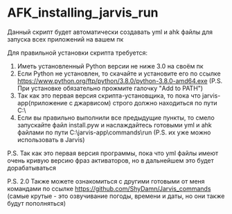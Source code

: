 # AFK_installing_jarvis_run

Данный скрипт будет автоматически создавать yml и ahk файлы для запуска всех приложений на вашем пк

Для правильной установки скрипта требуется:
1. Иметь установленный Python версии не ниже 3.0 на своём пк
2. Если Python не установлен, то скачайте и установите его по ссылке https://www.python.org/ftp/python/3.8.0/python-3.8.0-amd64.exe (P.S. При установке обязательно прожмите галочку "Add to PATH")
3. Так как это первая версия скрипта-установщика, то пока что jarvis-app(приложение с джарвисом) строго должно находиться по пути C:\\
4. Если вы правильно выполнили все предыдущие пункты, то смело запускайте файл install.pyw и наслаждайтесь готовыми yml и ahk файлами по пути C:\\jarvis-app\commands\run (P.S. их уже можно использовать в Jarvis)

P.S. Так как это первая версия программы, пока что yml файлы имеют очень кривую версию фраз активаторов, но в дальнейшем это будет дорабатываться

P.S. 2.0 Также можете ознакомиться с другими готовыми от меня командами по ссылке https://github.com/ShyDamn/Jarvis_commands (самые крутые - это озвучивание погоды, времени и даты, но они также будут пополняться)
